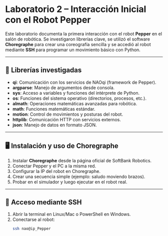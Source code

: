 # Laboratorio 2 – Interacción Inicial con el Robot Pepper

Este laboratorio documenta la primera interacción con el robot **Pepper** en el salón de robótica. Se investigaron librerías clave, se utilizó el software **Choregraphe** para crear una coreografía sencilla y se accedió al robot mediante **SSH** para programar un movimiento básico con Python.

---

## 🔧 Librerías investigadas

- **qi**: Comunicación con los servicios de NAOqi (framework de Pepper).  
- **argparse**: Manejo de argumentos desde consola.  
- **sys**: Acceso a variables y funciones del intérprete de Python.  
- **os**: Funciones del sistema operativo (directorios, procesos, etc.).  
- **almath**: Operaciones matemáticas avanzadas para robótica.  
- **math**: Funciones matemáticas estándar.  
- **motion**: Control de movimientos y posturas del robot.  
- **httplib**: Comunicación HTTP con servicios externos.  
- **json**: Manejo de datos en formato JSON.  

---

## 🖥️ Instalación y uso de Choregraphe

1. Instalar **Choregraphe** desde la página oficial de SoftBank Robotics.  
2. Conectar Pepper y el PC a la misma red.  
3. Configurar la IP del robot en Choregraphe.  
4. Crear una secuencia simple (ejemplo: saludo moviendo brazos).  
5. Probar en el simulador y luego ejecutar en el robot real.  

---

## 🔑 Acceso mediante SSH

1. Abrir la terminal en Linux/Mac o PowerShell en Windows.  
2. Conectarse al robot:  
   ```bash
   ssh nao@ip_Pepper
